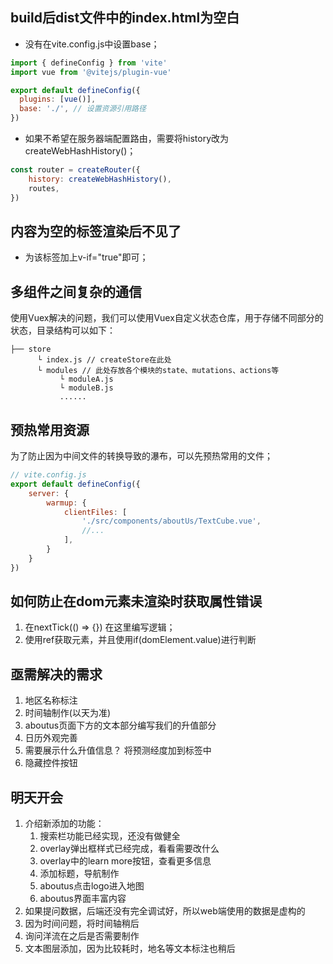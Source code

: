 ## build后dist文件中的index.html为空白

- 没有在vite.config.js中设置base；
```js
import { defineConfig } from 'vite'
import vue from '@vitejs/plugin-vue'

export default defineConfig({
  plugins: [vue()],
  base: './', // 设置资源引用路径
})
```

- 如果不希望在服务器端配置路由，需要将history改为createWebHashHistory()；
```js
const router = createRouter({
    history: createWebHashHistory(),
    routes,
})
```
## 内容为空的标签渲染后不见了
- 为该标签加上v-if="true"即可；

## 多组件之间复杂的通信
使用Vuex解决的问题，我们可以使用Vuex自定义状态仓库，用于存储不同部分的状态，目录结构可以如下：
```
├── store
      └ index.js // createStore在此处
      └ modules // 此处存放各个模块的state、mutations、actions等
           └ moduleA.js
           └ moduleB.js
           ......
```

## 预热常用资源
为了防止因为中间文件的转换导致的瀑布，可以先预热常用的文件；
```js
// vite.config.js
export default defineConfig({
    server: {
        warmup: {
            clientFiles: [
                './src/components/aboutUs/TextCube.vue',
                //...
            ],
        }
    }
})
```

## 如何防止在dom元素未渲染时获取属性错误
1. 在nextTick(() => {}) 在这里编写逻辑；
2. 使用ref获取元素，并且使用if(domElement.value)进行判断

## 亟需解决的需求
1. 地区名称标注
2. 时间轴制作(以天为准)
3. aboutus页面下方的文本部分编写我们的升值部分
4. 日历外观完善
5. 需要展示什么升值信息？ 将预测经度加到标签中
6. 隐藏控件按钮

## 明天开会
1. 介绍新添加的功能：
    1. 搜索栏功能已经实现，还没有做健全
   2. overlay弹出框样式已经完成，看看需要改什么
   3. overlay中的learn more按钮，查看更多信息
   4. 添加标题，导航制作
   5. aboutus点击logo进入地图
   6. aboutus界面丰富内容
2. 如果提问数据，后端还没有完全调试好，所以web端使用的数据是虚构的
3. 因为时间问题，将时间轴稍后
4. 询问洋流在之后是否需要制作
5. 文本图层添加，因为比较耗时，地名等文本标注也稍后